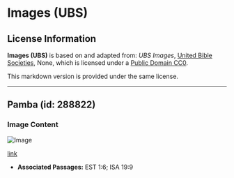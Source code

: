 # Images (UBS)

## License Information

**Images (UBS)** is based on and adapted from: _UBS Images_, [United Bible Societies](https://unitedbiblesocieties.org/), None, which is licensed under a [Public Domain CC0](https://creativecommons.org/public-domain/cc0/).

This markdown version is provided under the same license.



--------------------------------

## Pamba (id: 288822)

### Image Content

![Image](https://cdn.aquifer.bible/aquifer-content/resources/Media/WEB-0155_cotton.jpg)

[link](https://cdn.aquifer.bible/aquifer-content/resources/Media/WEB-0155_cotton.jpg)

* **Associated Passages:** EST 1:6; ISA 19:9

